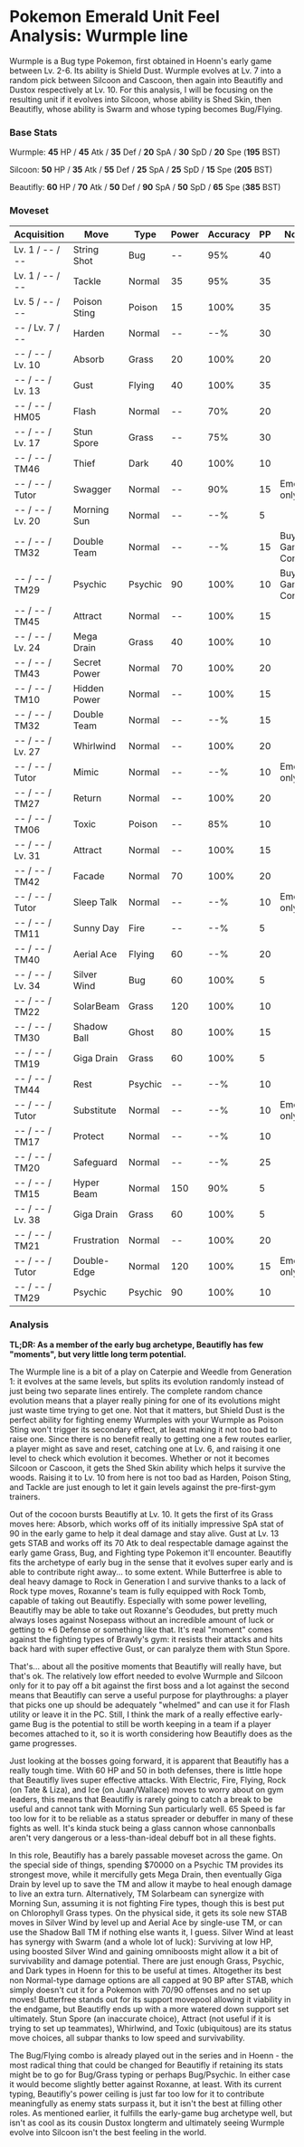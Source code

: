 # Pokemon Emerald Unit Feel Analysis: Wurmple line

Wurmple is a Bug type Pokemon, first obtained in Hoenn's early game between Lv. 2-6. Its ability is Shield Dust. Wurmple evolves at Lv. 7 into a random pick between Silcoon and Cascoon, then again into Beautifly and Dustox respectively at Lv. 10. For this analysis, I will be focusing on the resulting unit if it evolves into Silcoon, whose ability is Shed Skin, then Beautifly, whose ability is Swarm and whose typing becomes Bug/Flying. 

### Base Stats

Wurmple: **45** HP / **45** Atk / **35** Def / **20** SpA / **30** SpD / **20** Spe (**195** BST)

Silcoon: **50** HP / **35** Atk / **55** Def / **25** SpA / **25** SpD / **15** Spe (**205** BST)

Beautifly: **60** HP / **70** Atk / **50** Def / **90** SpA / **50** SpD / **65** Spe (**385** BST)

### Moveset

| Acquisition      | Move         | Type    | Power | Accuracy | PP | Notes              |
|------------------|--------------|---------|-------|----------|----|--------------------|
| Lv. 1 / -- / --  | String Shot  | Bug     | --    | 95%      | 40 |                    |
| Lv. 1 / -- / --  | Tackle       | Normal  | 35    | 95%      | 35 |                    |
| Lv. 5 / -- / --  | Poison Sting | Poison  | 15    | 100%     | 35 |                    |
| -- / Lv. 7 / --  | Harden       | Normal  | --    | --%      | 30 |                    |
| -- / -- / Lv. 10 | Absorb       | Grass   | 20    | 100%     | 20 |                    |
| -- / -- / Lv. 13 | Gust         | Flying  | 40    | 100%     | 35 |                    |
| -- / -- / HM05   | Flash        | Normal  | --    | 70%      | 20 |                    |
| -- / -- / Lv. 17 | Stun Spore   | Grass   | --    | 75%      | 30 |                    |
| -- / -- / TM46   | Thief        | Dark    | 40    | 100%     | 10 |                    |
| -- / -- / Tutor  | Swagger      | Normal  | --    | 90%      | 15 | Emerald only       |
| -- / -- / Lv. 20 | Morning Sun  | Normal  | --    | --%      | 5  |                    |
| -- / -- / TM32   | Double Team  | Normal  | --    | --%      | 15 | Buy at Game Corner |
| -- / -- / TM29   | Psychic      | Psychic | 90    | 100%     | 10 | Buy at Game Corner |
| -- / -- / TM45   | Attract      | Normal  | --    | 100%     | 15 |                    |
| -- / -- / Lv. 24 | Mega Drain   | Grass   | 40    | 100%     | 10 |                    |
| -- / -- / TM43   | Secret Power | Normal  | 70    | 100%     | 20 |                    |
| -- / -- / TM10   | Hidden Power | Normal  | --    | 100%     | 15 |                    |
| -- / -- / TM32   | Double Team  | Normal  | --    | --%      | 15 |                    |
| -- / -- / Lv. 27 | Whirlwind    | Normal  | --    | 100%     | 20 |                    |
| -- / -- / Tutor  | Mimic        | Normal  | --    | --%      | 10 | Emerald only       |
| -- / -- / TM27   | Return       | Normal  | --    | 100%     | 20 |                    |
| -- / -- / TM06   | Toxic        | Poison  | --    | 85%      | 10 |                    |
| -- / -- / Lv. 31 | Attract      | Normal  | --    | 100%     | 15 |                    |
| -- / -- / TM42   | Facade       | Normal  | 70    | 100%     | 20 |                    |
| -- / -- / Tutor  | Sleep Talk   | Normal  | --    | --%      | 10 | Emerald only       |
| -- / -- / TM11   | Sunny Day    | Fire    | --    | --%      | 5  |                    |
| -- / -- / TM40   | Aerial Ace   | Flying  | 60    | --%      | 20 |                    |
| -- / -- / Lv. 34 | Silver Wind  | Bug     | 60    | 100%     | 5  |                    |
| -- / -- / TM22   | SolarBeam    | Grass   | 120   | 100%     | 10 |                    |
| -- / -- / TM30   | Shadow Ball  | Ghost   | 80    | 100%     | 15 |                    |
| -- / -- / TM19   | Giga Drain   | Grass   | 60    | 100%     | 5  |                    |
| -- / -- / TM44   | Rest         | Psychic | --    | --%      | 10 |                    |
| -- / -- / Tutor  | Substitute   | Normal  | --    | --%      | 10 | Emerald only       |
| -- / -- / TM17   | Protect      | Normal  | --    | --%      | 10 |                    |
| -- / -- / TM20   | Safeguard    | Normal  | --    | --%      | 25 |                    |
| -- / -- / TM15   | Hyper Beam   | Normal  | 150   | 90%      | 5  |                    |
| -- / -- / Lv. 38 | Giga Drain   | Grass   | 60    | 100%     | 5  |                    |
| -- / -- / TM21   | Frustration  | Normal  | --    | 100%     | 20 |                    |
| -- / -- / Tutor  | Double-Edge  | Normal  | 120   | 100%     | 15 | Emerald only       |
| -- / -- / TM29   | Psychic      | Psychic | 90    | 100%     | 10 |                    |

### Analysis

**TL;DR: As a member of the early bug archetype, Beautifly has few "moments", but very little long term potential.**

The Wurmple line is a bit of a play on Caterpie and Weedle from Generation 1: it evolves at the same levels, but splits its evolution randomly instead of just being two separate lines entirely. The complete random chance evolution means that a player really pining for one of its evolutions might just waste time trying to get one. Not that it matters, but Shield Dust is the perfect ability for fighting enemy Wurmples with your Wurmple as Poison Sting won't trigger its secondary effect, at least making it not too bad to raise one. Since there is no benefit really to getting one a few routes earlier, a player might as save and reset, catching one at Lv. 6, and raising it one level to check which evolution it becomes. Whether or not it becomes Silcoon or Cascoon, it gets the Shed Skin ability which helps it survive the woods. Raising it to Lv. 10 from here is not too bad as Harden, Poison Sting, and Tackle are just enough to let it gain levels against the pre-first-gym trainers.

Out of the cocoon bursts Beautifly at Lv. 10. It gets the first of its Grass moves here: Absorb, which works off of its initially impressive SpA stat of 90 in the early game to help it deal damage and stay alive. Gust at Lv. 13 gets STAB and works off its 70 Atk to deal respectable damage against the early game Grass, Bug, and Fighting type Pokemon it'll encounter. Beautifly fits the archetype of early bug in the sense that it evolves super early and is able to contribute right away... to some extent. While Butterfree is able to deal heavy damage to Rock in Generation I and survive thanks to a lack of Rock type moves, Roxanne's team is fully equipped with Rock Tomb, capable of taking out Beautifly. Especially with some power levelling, Beautifly may be able to take out Roxanne's Geodudes, but pretty much always loses against Nosepass without an incredible amount of luck or getting to +6 Defense or something like that. It's real "moment" comes against the fighting types of Brawly's gym: it resists their attacks and hits back hard with super effective Gust, or can paralyze them with Stun Spore.

That's... about all the positive moments that Beautifly will really have, but that's ok. The relatively low effort needed to evolve Wurmple and Silcoon only for it to pay off a bit against the first boss and a lot against the second means that Beautifly can serve a useful purpose for playthroughs: a player that picks one up should be adequately "whelmed" and can use it for Flash utility or leave it in the PC. Still, I think the mark of a really effective early-game Bug is the potential to still be worth keeping in a team if a player becomes attached to it, so it is worth considering how Beautifly does as the game progresses.

Just looking at the bosses going forward, it is apparent that Beautifly has a really tough time. With 60 HP and 50 in both defenses, there is little hope that Beautifly lives super effective attacks. With Electric, Fire, Flying, Rock (on Tate & Liza), and Ice (on Juan/Wallace) moves to worry about on gym leaders, this means that Beautifly is rarely going to catch a break to be useful and cannot tank with Morning Sun particularly well. 65 Speed is far too low for it to be reliable as a status spreader or debuffer in many of these fights as well. It's kinda stuck being a glass cannon whose cannonballs aren't very dangerous or a less-than-ideal debuff bot in all these fights.

In this role, Beautifly has a barely passable moveset across the game. On the special side of things, spending $70000 on a Psychic TM provides its strongest move, while it mercifully gets Mega Drain, then eventually Giga Drain by level up to save the TM and allow it maybe to heal enough damage to live an extra turn. Alternatively, TM Solarbeam can synergize with Morning Sun, assuming it is not fighting Fire types, though this is best put on Chlorophyll Grass types. On the physical side, it gets its sole new STAB moves in Silver Wind by level up and Aerial Ace by single-use TM, or can use the Shadow Ball TM if nothing else wants it, I guess. Silver Wind at least has synergy with Swarm (and a whole lot of luck): Surviving at low HP, using boosted Silver Wind and gaining omniboosts might allow it a bit of survivability and damage potential. There are just enough Grass, Psychic, and Dark types in Hoenn for this to be useful at times. Altogether its best non Normal-type damage options are all capped at 90 BP after STAB, which simply doesn't cut it for a Pokemon with 70/90 offenses and no set up moves! Butterfree stands out for its support movepool allowing it viability in the endgame, but Beautifly ends up with a more watered down support set ultimately. Stun Spore (an inaccurate choice), Attract (not useful if it is trying to set up teammates), Whirlwind, and Toxic (ubiquitous) are its status move choices, all subpar thanks to low speed and survivability.

The Bug/Flying combo is already played out in the series and in Hoenn - the most radical thing that could be changed for Beautifly if retaining its stats might be to go for Bug/Grass typing or perhaps Bug/Psychic. In either case it would become slightly better against Roxanne, at least. With its current typing, Beautifly's power ceiling is just far too low for it to contribute meaningfully as enemy stats surpass it, but it isn't the best at filling other roles. As mentioned earlier, it fulfills the early-game bug archetype well, but isn't as cool as its cousin Dustox longterm and ultimately seeing Wurmple evolve into Silcoon isn't the best feeling in the world.